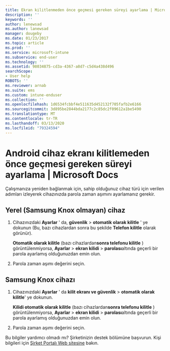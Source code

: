 ```yaml
---
title: Ekran kilitlenmeden önce geçmesi gereken süreyi ayarlama | Microsoft Docs
description: ''
keywords: ''
author: lenewsad
ms.author: lanewsad
manager: dougeby
ms.date: 01/23/2017
ms.topic: article
ms.prod: ''
ms.service: microsoft-intune
ms.subservice: end-user
ms.technology: ''
ms.assetid: 98034875-cd3a-4367-a8d7-c5d4a438d496
searchScope:
- User help
ROBOTS: ''
ms.reviewer: arnab
ms.suite: ems
ms.custom: intune-enduser
ms.collection: ''
ms.openlocfilehash: 1d6534fcbbf4e511635d452132f705fafb2e6166
ms.sourcegitcommit: 3d895be2844bda2177c2c85dc2f09612a1be5490
ms.translationtype: MT
ms.contentlocale: tr-TR
ms.lasthandoff: 03/13/2020
ms.locfileid: "79324594"
---
```

# <a name="how-to-set-the-amount-of-time-before-your-android-device-locks-its-screen"></a>Android cihaz ekranı kilitlemeden önce geçmesi gereken süreyi ayarlama | Microsoft Docs

Çalışmanıza yeniden bağlanmak için, sahip olduğunuz cihaz türü için verilen adımları izleyerek cihazınızda parola zaman aşımını ayarlamanız gerekir.

## <a name="native-non-samsung-knox-device"></a>Yerel (Samsung Knox olmayan) cihaz

1. Cihazınızdaki **Ayarlar** ' da, **güvenlik** &gt; **otomatik olarak kilitle** ' ye dokunun (Bu, bazı cihazlardan sonra bu şekilde **Telefon kilitle** olarak görünür).

    **Otomatik olarak kilitle** (bazı cihazlardan**sonra telefonu kilitle** ) görüntülenmiyorsa, **Ayarlar** &gt; **ekran kilidi** &gt; **parolası**altında geçerli bir parola ayarlamış olduğunuzdan emin olun.

2. Parola zaman aşımı değerini seçin.

## <a name="samsung-knox-device"></a>Samsung Knox cihazı

1. Cihazınızdaki **Ayarlar** ' da **kilit ekranı ve güvenlik** &gt; **otomatik olarak kilitle**' ye dokunun.

    **Kilidi otomatik olarak kilitle** (bazı cihazlardan**sonra telefonu kilitle** ) görüntülenmiyorsa, **Ayarlar** &gt; **ekran kilidi** &gt; **parolası**altında geçerli bir parola ayarlamış olduğunuzdan emin olun.

2. Parola zaman aşımı değerini seçin.

Bu bilgiler yardımcı olmadı mı? Şirketinizin destek bölümüne başvurun. Kişi bilgileri için [Şirket Portalı Web sitesine](https://go.microsoft.com/fwlink/?linkid=2010980) bakın.
